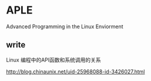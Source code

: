 APLE
====

Advanced Programming in the Linux Enviorment


## write 

Linux 编程中的API函数和系统调用的关系

http://blog.chinaunix.net/uid-25968088-id-3426027.html




